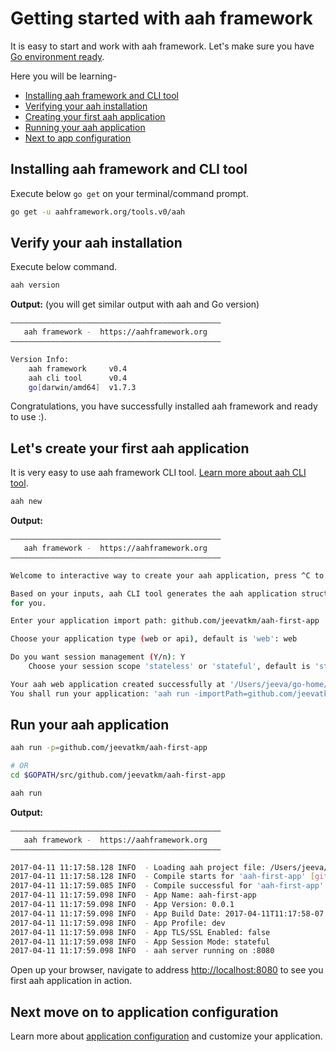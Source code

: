 # Getting started with aah framework

It is easy to start and work with aah framework. Let's make sure you have [Go environment ready](prerequisites.html).

Here you will be learning-

* [Installing aah framework and CLI tool](#installing-aah-framework-and-cli-tool)
* [Verifying your aah installation](#verify-your-aah-installation)
* [Creating your first aah application](#let-s-create-your-first-aah-application)
* [Running your aah application](#run-your-aah-application)
* [Next to app configuration](app-config.html)

## Installing aah framework and CLI tool

Execute below `go get` on your terminal/command prompt.

```bash
go get -u aahframework.org/tools.v0/aah
```

## Verify your aah installation

Execute below command.

```bash
aah version
```

**Output:** (you will get similar output with aah and Go version)
```bash
–––––––––––––––––––––––––––––––––––––––––––––––
   aah framework -  https://aahframework.org
–––––––––––––––––––––––––––––––––––––––––––––––

Version Info:
	aah framework     v0.4
	aah cli tool      v0.4
	go[darwin/amd64]  v1.7.3
```

Congratulations, you have successfully installed aah framework and ready to use :).

## Let's create your first aah application

It is very easy to use aah framework CLI tool. [Learn more about aah CLI tool](aah-cli-tool.html).

```bash
aah new
```

**Output:**
```bash
–––––––––––––––––––––––––––––––––––––––––––––––
   aah framework -  https://aahframework.org
–––––––––––––––––––––––––––––––––––––––––––––––

Welcome to interactive way to create your aah application, press ^C to exit :)

Based on your inputs, aah CLI tool generates the aah application structure
for you.

Enter your application import path: github.com/jeevatkm/aah-first-app

Choose your application type (web or api), default is 'web': web

Do you want session management (Y/n): Y
	Choose your session scope 'stateless' or 'stateful', default is 'stateless': stateful

Your aah web application created successfully at '/Users/jeeva/go-home/src/github.com/jeevatkm/aah-first-app'
You shall run your application: 'aah run -importPath=github.com/jeevatkm/aah-first-app'
```

## Run your aah application

```bash
aah run -p=github.com/jeevatkm/aah-first-app

# OR
cd $GOPATH/src/github.com/jeevatkm/aah-first-app

aah run
```

**Output:**
```bash
–––––––––––––––––––––––––––––––––––––––––––––––
   aah framework -  https://aahframework.org
–––––––––––––––––––––––––––––––––––––––––––––––

2017-04-11 11:17:58.128 INFO  - Loading aah project file: /Users/jeeva/go-home/src/github.com/jeevatkm/aah-first-app/aah.project
2017-04-11 11:17:58.128 INFO  - Compile starts for 'aah-first-app' [github.com/jeevatkm/aah-first-app]
2017-04-11 11:17:59.085 INFO  - Compile successful for 'aah-first-app' [github.com/jeevatkm/aah-first-app]
2017-04-11 11:17:59.098 INFO  - App Name: aah-first-app
2017-04-11 11:17:59.098 INFO  - App Version: 0.0.1
2017-04-11 11:17:59.098 INFO  - App Build Date: 2017-04-11T11:17:58-07:00
2017-04-11 11:17:59.098 INFO  - App Profile: dev
2017-04-11 11:17:59.098 INFO  - App TLS/SSL Enabled: false
2017-04-11 11:17:59.098 INFO  - App Session Mode: stateful
2017-04-11 11:17:59.098 INFO  - aah server running on :8080
```

Open up your browser, navigate to address [http://localhost:8080](http://localhost:8080) to see you first aah application in action.

## Next move on to application configuration

Learn more about [application configuration](app-config.html) and customize your application.
